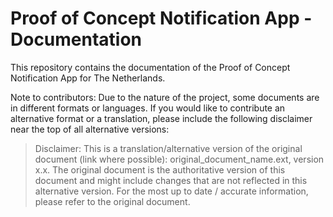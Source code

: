 # Proof of Concept Notification App - Documentation 

This repository contains the documentation of the Proof of Concept Notification App for The Netherlands.

Note to contributors: Due to the nature of the project, some documents are in different formats or languages. If you would like to contribute an alternative format or a translation, please include the following disclaimer near the top of all alternative versions: 

> Disclaimer: This is a translation/alternative version of the original document (link where possible): original_document_name.ext, version x.x. 
> The original document is the authoritative version of this document and might include changes that are not reflected in this alternative version. 
> For the most up to date / accurate information, please refer to the original document.